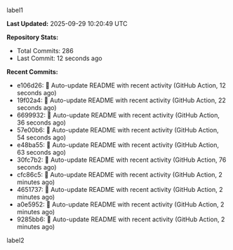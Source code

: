 
label1 
<!-- ACTIVITY_START -->
**Last Updated:** 2025-09-29 10:20:49 UTC

**Repository Stats:**
- Total Commits: 286
- Last Commit: 12 seconds ago

**Recent Commits:**
- e106d26: 🤖 Auto-update README with recent activity (GitHub Action, 12 seconds ago)
- 19f02a4: 🤖 Auto-update README with recent activity (GitHub Action, 22 seconds ago)
- 6699932: 🤖 Auto-update README with recent activity (GitHub Action, 36 seconds ago)
- 57e00b6: 🤖 Auto-update README with recent activity (GitHub Action, 54 seconds ago)
- e48ba55: 🤖 Auto-update README with recent activity (GitHub Action, 63 seconds ago)
- 30fc7b2: 🤖 Auto-update README with recent activity (GitHub Action, 76 seconds ago)
- cfc86c5: 🤖 Auto-update README with recent activity (GitHub Action, 2 minutes ago)
- 4651737: 🤖 Auto-update README with recent activity (GitHub Action, 2 minutes ago)
- a0e5952: 🤖 Auto-update README with recent activity (GitHub Action, 2 minutes ago)
- 9285bb6: 🤖 Auto-update README with recent activity (GitHub Action, 2 minutes ago)
<!-- ACTIVITY_END -->

label2
